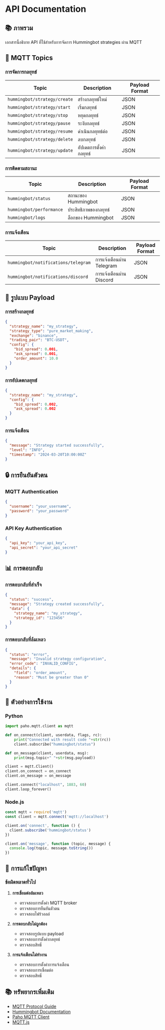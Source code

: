 # API Documentation

## 📚 ภาพรวม

เอกสารนี้อธิบาย API ที่ใช้สำหรับการจัดการ Hummingbot strategies ผ่าน MQTT

## 🔌 MQTT Topics

### การจัดการกลยุทธ์

| Topic | Description | Payload Format |
|-------|-------------|----------------|
| `hummingbot/strategy/create` | สร้างกลยุทธ์ใหม่ | JSON |
| `hummingbot/strategy/start` | เริ่มกลยุทธ์ | JSON |
| `hummingbot/strategy/stop` | หยุดกลยุทธ์ | JSON |
| `hummingbot/strategy/pause` | ระงับกลยุทธ์ | JSON |
| `hummingbot/strategy/resume` | ดำเนินกลยุทธ์ต่อ | JSON |
| `hummingbot/strategy/delete` | ลบกลยุทธ์ | JSON |
| `hummingbot/strategy/update` | อัปเดตการตั้งค่ากลยุทธ์ | JSON |

### การติดตามสถานะ

| Topic | Description | Payload Format |
|-------|-------------|----------------|
| `hummingbot/status` | สถานะของ Hummingbot | JSON |
| `hummingbot/performance` | ประสิทธิภาพของกลยุทธ์ | JSON |
| `hummingbot/logs` | ล็อกของ Hummingbot | JSON |

### การแจ้งเตือน

| Topic | Description | Payload Format |
|-------|-------------|----------------|
| `hummingbot/notifications/telegram` | การแจ้งเตือนผ่าน Telegram | JSON |
| `hummingbot/notifications/discord` | การแจ้งเตือนผ่าน Discord | JSON |

## 📝 รูปแบบ Payload

### การสร้างกลยุทธ์

```json
{
  "strategy_name": "my_strategy",
  "strategy_type": "pure_market_making",
  "exchange": "binance",
  "trading_pair": "BTC-USDT",
  "config": {
    "bid_spread": 0.001,
    "ask_spread": 0.001,
    "order_amount": 10.0
  }
}
```

### การอัปเดตกลยุทธ์

```json
{
  "strategy_name": "my_strategy",
  "config": {
    "bid_spread": 0.002,
    "ask_spread": 0.002
  }
}
```

### การแจ้งเตือน

```json
{
  "message": "Strategy started successfully",
  "level": "INFO",
  "timestamp": "2024-03-20T10:00:00Z"
}
```

## 🔒 การยืนยันตัวตน

### MQTT Authentication

```json
{
  "username": "your_username",
  "password": "your_password"
}
```

### API Key Authentication

```json
{
  "api_key": "your_api_key",
  "api_secret": "your_api_secret"
}
```

## 📊 การตอบกลับ

### การตอบกลับที่สำเร็จ

```json
{
  "status": "success",
  "message": "Strategy created successfully",
  "data": {
    "strategy_name": "my_strategy",
    "strategy_id": "123456"
  }
}
```

### การตอบกลับที่ล้มเหลว

```json
{
  "status": "error",
  "message": "Invalid strategy configuration",
  "error_code": "INVALID_CONFIG",
  "details": {
    "field": "order_amount",
    "reason": "Must be greater than 0"
  }
}
```

## 🚀 ตัวอย่างการใช้งาน

### Python

```python
import paho.mqtt.client as mqtt

def on_connect(client, userdata, flags, rc):
    print("Connected with result code "+str(rc))
    client.subscribe("hummingbot/status")

def on_message(client, userdata, msg):
    print(msg.topic+" "+str(msg.payload))

client = mqtt.Client()
client.on_connect = on_connect
client.on_message = on_message

client.connect("localhost", 1883, 60)
client.loop_forever()
```

### Node.js

```javascript
const mqtt = require('mqtt')
const client = mqtt.connect('mqtt://localhost')

client.on('connect', function () {
  client.subscribe('hummingbot/status')
})

client.on('message', function (topic, message) {
  console.log(topic, message.toString())
})
```

## 🔧 การแก้ไขปัญหา

### ข้อผิดพลาดทั่วไป

1. **การเชื่อมต่อล้มเหลว**
   - ตรวจสอบการตั้งค่า MQTT broker
   - ตรวจสอบการยืนยันตัวตน
   - ตรวจสอบไฟร์วอลล์

2. **การตอบกลับไม่ถูกต้อง**
   - ตรวจสอบรูปแบบ payload
   - ตรวจสอบการตั้งค่ากลยุทธ์
   - ตรวจสอบสิทธิ์

3. **การแจ้งเตือนไม่ทำงาน**
   - ตรวจสอบการตั้งค่าการแจ้งเตือน
   - ตรวจสอบการเชื่อมต่อ
   - ตรวจสอบสิทธิ์

## 📚 ทรัพยากรเพิ่มเติม

- [MQTT Protocol Guide](https://mqtt.org/)
- [Hummingbot Documentation](https://docs.hummingbot.org/)
- [Paho MQTT Client](https://www.eclipse.org/paho/)
- [MQTT.js](https://github.com/mqttjs/MQTT.js) 